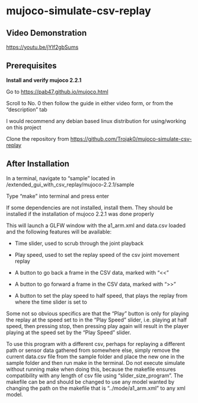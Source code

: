 # mujoco-simulate-csv-replay
Video Demonstration
-------------
https://youtu.be/jYlf2gbSums

Prerequisites
-------------

**Install and verify mujoco 2.2.1**

Go to https://pab47.github.io/mujoco.html

Scroll to No. 0 then follow the guide in either video form, or from the “description” tab

I would recommend any debian based linux distribution for using/working on this project

Clone the repository from https://github.com/Trojak0/mujoco-simulate-csv-replay

After Installation
-----------------

In a terminal, navigate to “sample” located in /extended_gui_with_csv_replay/mujoco-2.2.1/sample

Type “make” into terminal and press enter

If some dependencies are not installed, install them. They should be installed if the installation of mujoco 2.2.1 was done properly

This will launch a GLFW window with the a1_arm.xml and data.csv loaded and the following features will be available:

* Time slider, used to scrub through the joint playback

* Play speed, used to set the replay speed of the csv joint movement replay

* A button to go back a frame in the CSV data, marked with “<<”

* A button to go forward a frame in the CSV data, marked with “>>”

* A button to set the play speed to half speed, that plays the replay from where the time slider is set to


Some not so obvious specifics are that the “Play” button is only for playing the replay at the speed set to in the “Play Speed” slider, i.e. playing at half speed, then pressing stop, then pressing play again will result in the player playing at the speed set by the “Play Speed” slider.

To use this program with a different csv, perhaps for replaying a different path or sensor data gathered from somewhere else, simply remove the current data.csv file from the sample folder and place the new one in the sample folder and then run make in the terminal. Do not execute simulate without running make when doing this, because the makefile ensures compatibility with any length of csv file using “slider_size_program”. The makefile can be and should be changed to use any model wanted by changing the path on the makefile that is “../mode/a1_arm.xml” to any xml model.

